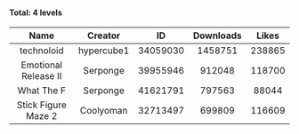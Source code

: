 #### Total: 4 levels

| Name | Creator | ID | Downloads | Likes |
|:---:|:---:|:---:|:---:|:---:|
| technoloid | hypercube1 | 34059030 | 1458751 | 238865
| Emotional Release II | Serponge | 39955946 | 912048 | 118700
| What The F | Serponge | 41621791 | 797563 | 88044
| Stick Figure Maze 2 | Coolyoman | 32713497 | 699809 | 116609
